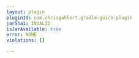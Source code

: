 ```yaml
---
layout: plugin
pluginId: com.chrisgahlert.gradle-guice-plugin
jarSha1: INVALID
isJarAvailable: true
error: NONE
violations: []

---
```


